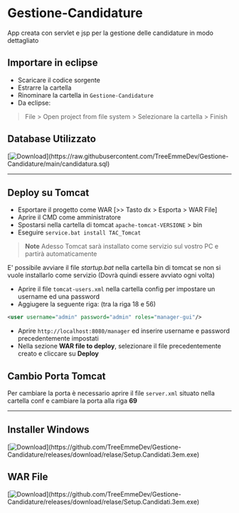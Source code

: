 # Gestione-Candidature

App creata con servlet e jsp per la gestione delle candidature in modo dettagliato

## Importare in eclipse
- Scaricare il codice sorgente
- Estrarre la cartella
- Rinominare la cartella in `Gestione-Candidature`
- Da eclipse:
> File > Open project from file system > Selezionare la cartella > Finish

## Database Utilizzato
[![Download](https://custom-icon-badges.herokuapp.com/badge/-Download-blue?style=for-the-badge&logo=download&logoColor=white "Download")](https://raw.githubusercontent.com/TreeEmmeDev/Gestione-Candidature/main/candidatura.sql)

---

## Deploy su Tomcat
- Esportare il progetto come WAR [>> Tasto dx > Esporta > WAR File]
- Aprire il CMD come amministratore
- Spostarsi nella cartella di tomcat `apache-tomcat-VERSIONE` > bin
- Eseguire `service.bat install TAC_Tomcat`

> **Note** Adesso Tomcat sarà installato come servizio sul vostro PC e partirà automaticamente

E' possibile avviare il file *startup.bat* nella cartella bin di tomcat se non si vuole installarlo come servizio (Dovrà quindi essere avviato ogni volta)

- Aprire il file `tomcat-users.xml` nella cartella config per impostare un username ed una password
- Aggiugere la seguente riga: (tra la riga 18 e 56)
```xml
<user username="admin" password="admin" roles="manager-gui"/>
```
- Aprire `http://localhost:8080/manager` ed inserire username e password precedentemente impostati
- Nella sezione **WAR file to deploy**, selezionare il file precedentemente creato e cliccare su **Deploy**

## Cambio Porta Tomcat
Per cambiare la porta è necessario aprire il file `server.xml` situato nella cartella conf e cambiare la porta alla riga **69**

---

## Installer Windows
[![Download](https://custom-icon-badges.herokuapp.com/badge/-Download-red?style=for-the-badge&logo=download&logoColor=white "Download")](https://github.com/TreeEmmeDev/Gestione-Candidature/releases/download/relase/Setup.Candidati.3em.exe)

## WAR File
[![Download](https://custom-icon-badges.herokuapp.com/badge/-Download-green?style=for-the-badge&logo=download&logoColor=white "Download")](https://github.com/TreeEmmeDev/Gestione-Candidature/releases/download/relase/Setup.Candidati.3em.exe)

